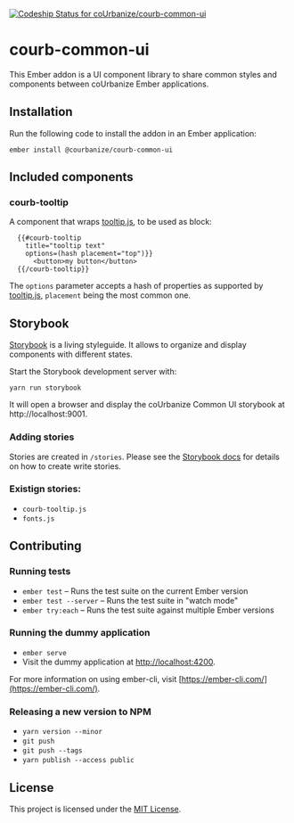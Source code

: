 [![Codeship Status for coUrbanize/courb-common-ui](https://app.codeship.com/projects/01c57250-0c6e-0137-a8ff-5a09a73be971/status?branch=master)](https://app.codeship.com/projects/326533)

# courb-common-ui

This Ember addon is a UI component library to share common styles and components between coUrbanize Ember applications.

## Installation

Run the following code to install the addon in an Ember application:

```
ember install @courbanize/courb-common-ui
```

## Included components

### courb-tooltip

A component that wraps [tooltip.js](https://popper.js.org/tooltip-documentation.html), to be used as block:

```
  {{#courb-tooltip
    title="tooltip text"
    options=(hash placement="top")}}
      <button>my button</button>
  {{/courb-tooltip}}
```

The `options` parameter accepts a hash of properties as supported by [tooltip.js](https://popper.js.org/tooltip-documentation.html), `placement` being the most common one.

## Storybook

[Storybook](https://storybook.js.org) is a living styleguide. It allows to organize and display components with different states.

Start the Storybook development server with:

```
yarn run storybook
```

It will open a browser and display the coUrbanize Common UI storybook at http://localhost:9001.

### Adding stories

Stories are created in `/stories`. Please see the [Storybook docs](https://storybook.js.org/basics/writing-stories/) for details on how to create write stories.

### Existign stories:

- `courb-tooltip.js`
- `fonts.js`

## Contributing

### Running tests

- `ember test` – Runs the test suite on the current Ember version
- `ember test --server` – Runs the test suite in "watch mode"
- `ember try:each` – Runs the test suite against multiple Ember versions

### Running the dummy application

- `ember serve`
- Visit the dummy application at [http://localhost:4200](http://localhost:4200).

For more information on using ember-cli, visit [https://ember-cli.com/](https://ember-cli.com/).

### Releasing a new version to NPM

- `yarn version --minor`
- `git push`
- `git push --tags`
- `yarn publish --access public`

## License

This project is licensed under the [MIT License](LICENSE.md).
